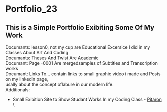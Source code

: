 # Portfolio_23
## This is a Simple Portfolio Exibiting Some Of My Work
Documants: lesson0, not my cup are Educational Excersice I did in my Classes About Art And Coding\
Documants: Theses And Twist Are Academic\
Documant: Page -0001 Are mergedsamples of Subtitles and Transcription works\
Documant: Links To... contain links to small graphic video i made and Posts on my linkedin page,\
usally about the concept oflabure in our modern life.\
Additionals:
- Small Exibition Site to Show Studant Works In my Coding Class - [Pitaron](https://shelibenm.github.io/PitaRon/) \
